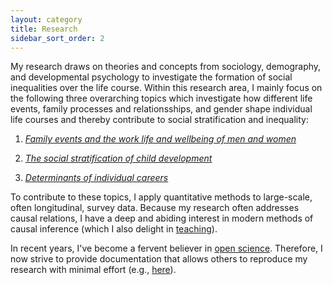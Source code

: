 ```yaml
---
layout: category
title: Research
sidebar_sort_order: 2
---
```


My research draws on theories and concepts from sociology, demography, and developmental psychology to investigate the formation of social inequalities over the life course. Within this research area, I mainly focus on the following three overarching topics which investigate how different life events, family processes and relationsships, and gender shape individual life courses and thereby contribute to social stratification and inequality:

1. *[Family events and the work life and wellbeing of men and women](/events)*

2. *[The social stratification of child development](/develop)*

3. *[Determinants of individual careers](/careers)*

To contribute to these topics, I apply quantitative methods to large-scale, often longitudinal, survey data. Because my research often addresses causal relations, I have a deep and abiding interest in modern methods of causal inference (which I also delight in [teaching](/web-causal-inference)). 

In recent years, I've become a fervent believer in [open science](https://en.wikipedia.org/wiki/Open_science). Therefore, I now strive to provide documentation that allows others to reproduce my research with minimal effort (e.g., [here](https://osf.io/m8trg)).

